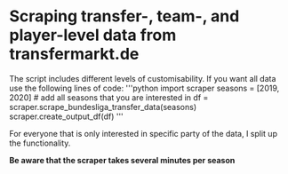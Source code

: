 # Scraping transfer-, team-, and player-level data from transfermarkt.de

The script includes different levels of customisability. If you want all data use the following lines of code:
'''python
import scraper
seasons = [2019, 2020] # add all seasons that you are interested in
df = scraper.scrape_bundesliga_transfer_data(seasons)
scraper.create_output_df(df)
'''

For everyone that is only interested in specific party of the data, I split up the functionality.

**Be aware that the scraper takes several minutes per season**